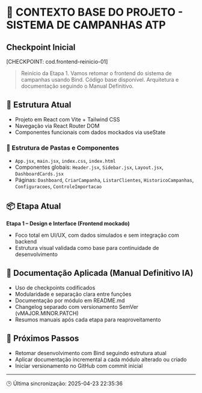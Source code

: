 # 🧠 CONTEXTO BASE DO PROJETO - SISTEMA DE CAMPANHAS ATP

## Checkpoint Inicial
[CHECKPOINT: cod.frontend-reinicio-01]  
> Reinício da Etapa 1. Vamos retomar o frontend do sistema de campanhas usando Bind. Código base disponível. Arquitetura e documentação seguindo o Manual Definitivo.

## 🧱 Estrutura Atual
- Projeto em React com Vite + Tailwind CSS
- Navegação via React Router DOM
- Componentes funcionais com dados mockados via useState

### 📁 Estrutura de Pastas e Componentes
- `App.jsx`, `main.jsx`, `index.css`, `index.html`
- Componentes globais: `Header.jsx`, `Sidebar.jsx`, `Layout.jsx`, `DashboardCards.jsx`
- Páginas: `Dashboard`, `CriarCampanha`, `ListarClientes`, `HistoricoCampanhas`, `Configuracoes`, `ControleImportacao`

## 📦 Etapa Atual
**Etapa 1 – Design e Interface (Frontend mockado)**

- Foco total em UI/UX, com dados simulados e sem integração com backend
- Estrutura visual validada como base para continuidade de desenvolvimento

## 📄 Documentação Aplicada (Manual Definitivo IA)
- Uso de checkpoints codificados
- Modularidade e separação clara entre funções
- Documentação por módulo em README.md
- Changelog separado com versionamento SemVer (vMAJOR.MINOR.PATCH)
- Resumos manuais após cada etapa para reaproveitamento

## 🔁 Próximos Passos
- Retomar desenvolvimento com Bind seguindo estrutura atual
- Aplicar documentação incremental a cada módulo alterado ou criado
- Iniciar versionamento no GitHub com commit inicial

---

🕒 Última sincronização: 2025-04-23 22:35:36
